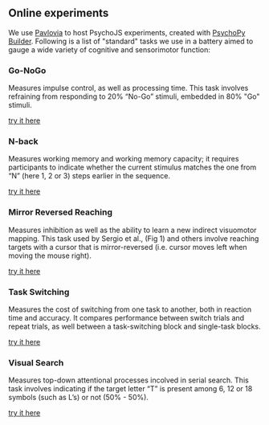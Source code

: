 ## Online experiments

We use [Pavlovia](https://pavlovia.org) to host PsychoJS experiments, created with [PsychoPy Builder](https://www.psychopy.org/). Following is a list of "standard" tasks we use in a battery aimed to gauge a wide variety of cognitive and sensorimotor function:

### Go-NoGo
Measures impulse control, as well as processing time. This task involves refraining from responding to 20% “No-Go” stimuli, embedded in 80% "Go" stimuli.

[try it here](https://run.pavlovia.org/smcl/go-nogo/html?participant=demo&group=demo)

### N-back
Measures working memory and working memory capacity; it requires participants to indicate whether the current stimulus matches the one from “N” (here 1, 2 or 3) steps earlier in the sequence.

[try it here](https://run.pavlovia.org/smcl/n-back/html?participant=demo&group=demo)

### Mirror Reversed Reaching
Measures inhibition as well as the ability to learn a new indirect visuomotor mapping. This task used by Sergio et al., (Fig 1) and others involve reaching targets with a cursor that is mirror-reversed (i.e. cursor moves left when moving the mouse right).

[try it here](https://run.pavlovia.org/smcl/mirrorreversal/html?participant=demo&group=demo)

### Task Switching
Measures the cost of switching from one task to another, both in reaction time and accuracy. It compares performance between switch trials and repeat trials, as well between a task-switching block and single-task blocks.

[try it here](https://run.pavlovia.org/smcl/taskswitching/html?participant=demo&group=demo)

### Visual Search
Measures top-down attentional processes incolved in serial search. This task involves indicating if the target letter “T” is present among 6, 12 or 18 symbols (such as L’s) or not (50% - 50%).

[try it here](https://run.pavlovia.org/smcl/visualsearch/html?participant=demo&group=demo)

